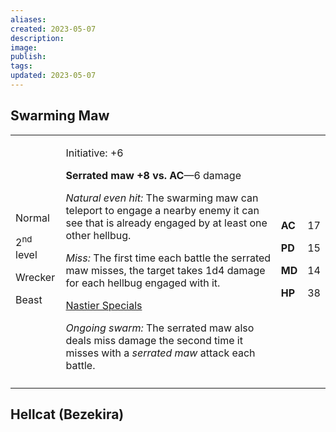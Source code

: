 ```yaml
---
aliases: 
created: 2023-05-07
description: 
image: 
publish: 
tags: 
updated: 2023-05-07
---
```


## Swarming Maw

<table>
<colgroup>
<col style="width: 16%" />
<col style="width: 72%" />
<col style="width: 5%" />
<col style="width: 5%" />
</colgroup>
<tbody>
<tr class="odd">
<td><p>Normal</p>
<p>2<sup>nd</sup> level</p>
<p>Wrecker</p>
<p>Beast</p></td>
<td><p>Initiative: +6</p>
<p><strong>Serrated maw +8 vs. AC</strong>—6 damage</p>
<p><em>Natural even hit:</em> The swarming maw can teleport to engage a
nearby enemy it can see that is already engaged by at least one other
hellbug.</p>
<p><em>Miss:</em> The first time each battle the serrated maw misses,
the target takes 1d4 damage for each hellbug engaged with it.</p>
<p><u>Nastier Specials</u></p>
<p><em>Ongoing swarm:</em> The serrated maw also deals miss damage the
second time it misses with a <em>serrated maw</em> attack each
battle.</p></td>
<td><p><strong>AC</strong></p>
<p><strong>PD</strong></p>
<p><strong>MD</strong></p>
<p><strong>HP</strong></p></td>
<td><p>17</p>
<p>15</p>
<p>14</p>
<p>38</p></td>
</tr>
<tr class="even">
<td></td>
<td></td>
<td></td>
<td></td>
</tr>
</tbody>
</table>

## Hellcat (Bezekira)